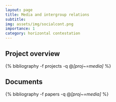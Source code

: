 ```yaml
---
layout: page
title: Media and intergroup relations
subtitle: 
img: assets/img/socialcont.png
importance: 1
category: horizontal contestation
---
```


## Project overview

<div class="publications">

  {% bibliography -f projects -q @*[proj~=media]* %}

</div>

## Documents

<div class="publications">

  {% bibliography -f papers -q @*[proj~=media]* %}

</div>



